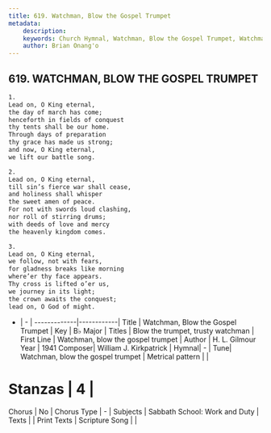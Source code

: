 ```yaml
---
title: 619. Watchman, Blow the Gospel Trumpet
metadata:
    description: 
    keywords: Church Hymnal, Watchman, Blow the Gospel Trumpet, Watchman, blow the gospel trumpet, Blow the trumpet, trusty watchman
    author: Brian Onang'o
---
```



## 619. WATCHMAN, BLOW THE GOSPEL TRUMPET

```txt
1.
Lead on, O King eternal,
the day of march has come;
henceforth in fields of conquest
thy tents shall be our home.
Through days of preparation
thy grace has made us strong;
and now, O King eternal,
we lift our battle song.

2.
Lead on, O King eternal,
till sin’s fierce war shall cease,
and holiness shall whisper
the sweet amen of peace.
For not with swords loud clashing,
nor roll of stirring drums;
with deeds of love and mercy
the heavenly kingdom comes.

3.
Lead on, O King eternal,
we follow, not with fears,
for gladness breaks like morning
where’er thy face appears.
Thy cross is lifted o’er us,
we journey in its light;
the crown awaits the conquest;
lead on, O God of might.
```

- |   -  |
-------------|------------|
Title | Watchman, Blow the Gospel Trumpet |
Key | B♭ Major |
Titles | Blow the trumpet, trusty watchman |
First Line | Watchman, blow the gospel trumpet |
Author | H. L. Gilmour
Year | 1941
Composer| William J. Kirkpatrick |
Hymnal|  - |
Tune| Watchman, blow the gospel trumpet |
Metrical pattern | |
# Stanzas | 4 |
Chorus | No |
Chorus Type | - |
Subjects | Sabbath School: Work and Duty |
Texts |  |
Print Texts | 
Scripture Song |  |
  

